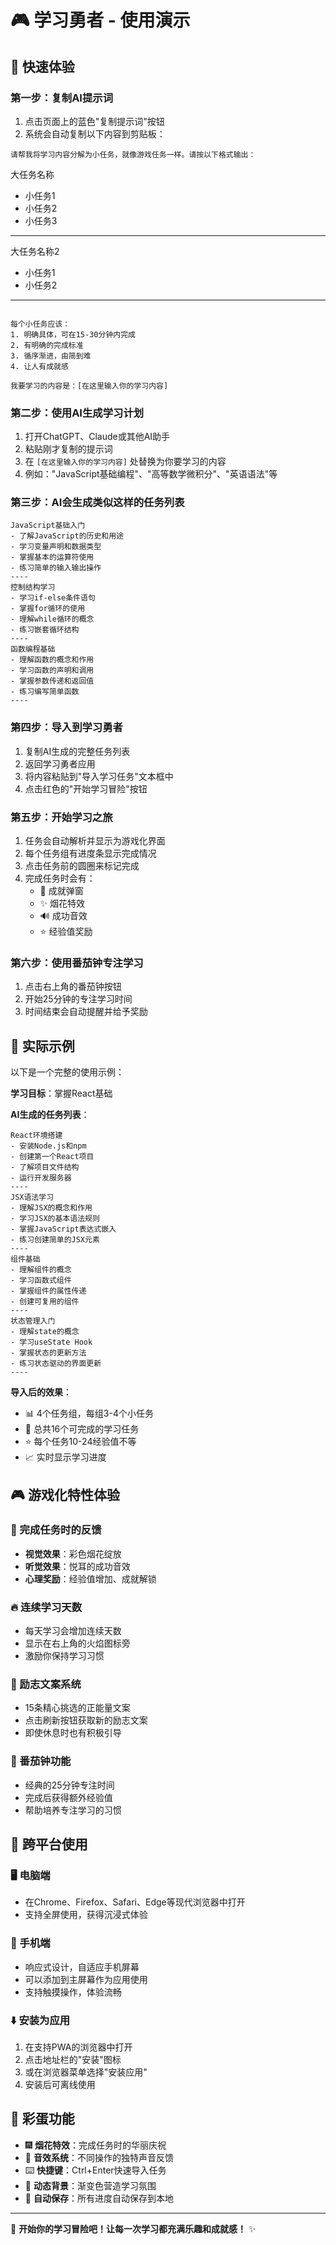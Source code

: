 # 🎮 学习勇者 - 使用演示

## 🚀 快速体验

### 第一步：复制AI提示词
1. 点击页面上的蓝色"复制提示词"按钮
2. 系统会自动复制以下内容到剪贴板：

```
请帮我将学习内容分解为小任务，就像游戏任务一样。请按以下格式输出：

```
大任务名称
- 小任务1
- 小任务2
- 小任务3
----
大任务名称2
- 小任务1
- 小任务2
----
```

每个小任务应该：
1. 明确具体，可在15-30分钟内完成
2. 有明确的完成标准
3. 循序渐进，由简到难
4. 让人有成就感

我要学习的内容是：[在这里输入你的学习内容]
```

### 第二步：使用AI生成学习计划
1. 打开ChatGPT、Claude或其他AI助手
2. 粘贴刚才复制的提示词
3. 在 `[在这里输入你的学习内容]` 处替换为你要学习的内容
4. 例如："JavaScript基础编程"、"高等数学微积分"、"英语语法"等

### 第三步：AI会生成类似这样的任务列表
```
JavaScript基础入门
- 了解JavaScript的历史和用途
- 学习变量声明和数据类型
- 掌握基本的运算符使用
- 练习简单的输入输出操作
----
控制结构学习
- 学习if-else条件语句
- 掌握for循环的使用
- 理解while循环的概念
- 练习嵌套循环结构
----
函数编程基础
- 理解函数的概念和作用
- 学习函数的声明和调用
- 掌握参数传递和返回值
- 练习编写简单函数
----
```

### 第四步：导入到学习勇者
1. 复制AI生成的完整任务列表
2. 返回学习勇者应用
3. 将内容粘贴到"导入学习任务"文本框中
4. 点击红色的"开始学习冒险"按钮

### 第五步：开始学习之旅
1. 任务会自动解析并显示为游戏化界面
2. 每个任务组有进度条显示完成情况
3. 点击任务前的圆圈来标记完成
4. 完成任务时会有：
   - 🎉 成就弹窗
   - ✨ 烟花特效
   - 🔊 成功音效
   - ⭐ 经验值奖励

### 第六步：使用番茄钟专注学习
1. 点击右上角的番茄钟按钮
2. 开始25分钟的专注学习时间
3. 时间结束会自动提醒并给予奖励

## 🎯 实际示例

以下是一个完整的使用示例：

**学习目标**：掌握React基础

**AI生成的任务列表**：
```
React环境搭建
- 安装Node.js和npm
- 创建第一个React项目
- 了解项目文件结构
- 运行开发服务器
----
JSX语法学习
- 理解JSX的概念和作用
- 学习JSX的基本语法规则
- 掌握JavaScript表达式嵌入
- 练习创建简单的JSX元素
----
组件基础
- 理解组件的概念
- 学习函数式组件
- 掌握组件的属性传递
- 创建可复用的组件
----
状态管理入门
- 理解state的概念
- 学习useState Hook
- 掌握状态的更新方法
- 练习状态驱动的界面更新
----
```

**导入后的效果**：
- 📊 4个任务组，每组3-4个小任务
- 🎯 总共16个可完成的学习任务
- ⭐ 每个任务10-24经验值不等
- 📈 实时显示学习进度

## 🎮 游戏化特性体验

### 💫 完成任务时的反馈
- **视觉效果**：彩色烟花绽放
- **听觉效果**：悦耳的成功音效
- **心理奖励**：经验值增加、成就解锁

### 🔥 连续学习天数
- 每天学习会增加连续天数
- 显示在右上角的火焰图标旁
- 激励你保持学习习惯

### 💪 励志文案系统
- 15条精心挑选的正能量文案
- 点击刷新按钮获取新的励志文案
- 即使休息时也有积极引导

### 🍅 番茄钟功能
- 经典的25分钟专注时间
- 完成后获得额外经验值
- 帮助培养专注学习的习惯

## 📱 跨平台使用

### 🖥️ 电脑端
- 在Chrome、Firefox、Safari、Edge等现代浏览器中打开
- 支持全屏使用，获得沉浸式体验

### 📱 手机端
- 响应式设计，自适应手机屏幕
- 可以添加到主屏幕作为应用使用
- 支持触摸操作，体验流畅

### ⬇️ 安装为应用
1. 在支持PWA的浏览器中打开
2. 点击地址栏的"安装"图标
3. 或在浏览器菜单选择"安装应用"
4. 安装后可离线使用

## 🎊 彩蛋功能

- 🎆 **烟花特效**：完成任务时的华丽庆祝
- 🎵 **音效系统**：不同操作的独特声音反馈
- ⌨️ **快捷键**：Ctrl+Enter快速导入任务
- 🎨 **动态背景**：渐变色营造学习氛围
- 💾 **自动保存**：所有进度自动保存到本地

---

🎯 **开始你的学习冒险吧！让每一次学习都充满乐趣和成就感！** ✨